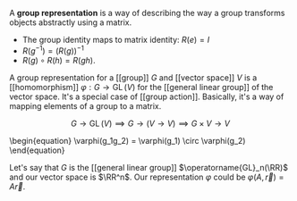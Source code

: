 A **group representation** is a way of describing the way a group transforms objects abstractly using a matrix.

* The group identity maps to matrix identity: $R(e) = I$
* $R(g^{-1}) = (R(g))^{-1}$
* $R(g)\circ R(h)= R(gh)$.



A group representation for a [[group]] $G$ and [[vector space]] $V$ is a [[homomorphism]] $\varphi: G \to \operatorname{GL}(V)$ for the [[general linear group]] of the vector space. It's a special case of [[group action]]. Basically, it's a way of mapping elements of a group to a matrix.

$$
G \to \operatorname{GL}(V) \implies G \to \left( V \to V \right) \implies G \times V \to V
$$

\begin{equation}
\varphi(g_1g_2) = \varphi(g_1) \circ \varphi(g_2)
\end{equation}

Let's say that $G$ is the [[general linear group]] $\operatorname{GL}_n(\RR)$ and our vector space is $\RR^n$. Our representation $\varphi$ could be $\varphi(A, \vec{r}) = A\vec{r}$.